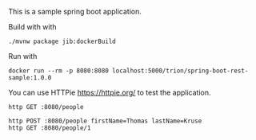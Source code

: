 This is a sample spring boot application.

Build with with
```
./mvnw package jib:dockerBuild
```

Run with

```
docker run --rm -p 8080:8080 localhost:5000/trion/spring-boot-rest-sample:1.0.0 
```

You can use HTTPie https://httpie.org/ to test the application.

```
http GET :8080/people
 
http POST :8080/people firstName=Thomas lastName=Kruse
http GET :8080/people/1
```
